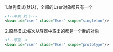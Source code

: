 1.单例模式(默认)，全部的User对象都只有一个
```xml
<!--单例 默认-->
<bean id="user" class="User" scope="singleton"/>
```
2.原型模式:每次从容器中取出的都是一个新的对象
```xml
<!--原型-->
<bean id="user" class="User" scope="prototype"/>
```
